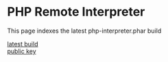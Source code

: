# PHP Remote Interpreter

This page indexes the latest php-interpreter.phar build

[latest build](dist/php-interpreter.phar)  
[public key](dist/php-interpreter.phar.pubkey)

